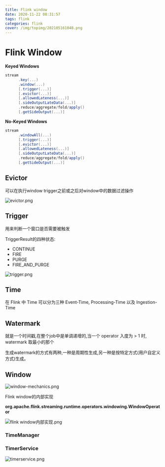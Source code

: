 ```yaml
---
title: Flink window
date: 2020-11-22 08:31:57
tags: flink
categories: flink
cover: /img/topimg/202105161048.png
---
```



# Flink Window

**Keyed Windows**
```scala
stream
      .key(...)
      .window(...)
      [.trigger(...)]
      [.evictor(...)]
      [.allowedLateness(...)]
      [.sideOutputLateData(...)]
      .reduce/aggregate/fold/apply()
      [.getSideOutput(...)]
```
**No-Keyed Windows**
```scala
stream
      .windowAll(...)
      [.trigger(...)]
      [.evictor(...)]
      [.allowedLateness(...)]
      [.sideOutputLateData(...)]
      .reduce/aggregate/fold/apply()
      [.getSideOutput(...)]
```

## Evictor
可以在执行window trigger之前或之后对window中的数据过滤操作

![evictor.png](http://ww1.sinaimg.cn/large/b3b57085gy1gkxnrhj658j20wy08q0wq.jpg)

## Trigger
用来判断一个窗口是否需要被触发

TriggerResult的四种状态:
* CONTINUE
* FIRE
* PURGE
* FIRE_AND_PURGE

![trigger.png](http://ww1.sinaimg.cn/large/b3b57085gy1gkxnu1kqysj20ti0o6n98.jpg)

## Time
在 Flink 中 Time  可以分为三种 Event-Time, Processing-Time 以及 Ingestion-Time

## Watermark
就是一个时间戳,在整个job中是单调递增的,当一个 operator 入度为 > 1 时, watermark 取最小的那个

生成watermark的方式有两种,一种是周期性生成,另一种是按特定方式(用户自定义方式)生成。

## Window
![window-mechanics.png](http://ww1.sinaimg.cn/large/b3b57085gy1gkxnn4zh0sj212t0nfk5s.jpg)

Flink window的内部实现

**org.apache.flink.streaming.runtime.operators.windowing.WindowOperator**

![flink window内部实现.png](http://ww1.sinaimg.cn/large/b3b57085gy1gkxngxgblej215o0zqh1c.jpg)


### TimeManager

### TimerService

![timerservice.png](http://ww1.sinaimg.cn/large/b3b57085gy1gkxo4t4v9pj217c0awgrf.jpg)